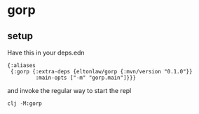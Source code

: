 # gorp

## setup

Have this in your deps.edn
```
{:aliases
 {:gorp {:extra-deps {eltonlaw/gorp {:mvn/version "0.1.0"}}
         :main-opts ["-m" "gorp.main"]}}}
```
and invoke the regular way to start the repl
```
clj -M:gorp
```

